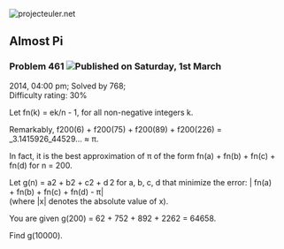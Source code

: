 ![projecteuler.net](images/print_page_logo.png)

## Almost Pi

### Problem 461 ![](images/icon_info.png)Published on Saturday, 1st March
2014, 04:00 pm; Solved by 768;  
Difficulty rating: 30%

Let fn(k) = ek/n - 1, for all non-negative integers k.

Remarkably, f200(6) + f200(75) + f200(89) + f200(226) = _3.1415926_44529… ≈ π.

In fact, it is the best approximation of π of the form fn(a) + fn(b) + fn(c) +
fn(d) for n = 200.

Let g(n) = a2 + b2 + c2 + d 2 for a, b, c, d that minimize the error: | fn(a)
+ fn(b) + fn(c) + fn(d) - π|  
(where |x| denotes the absolute value of x).

You are given g(200) = 62 + 752 + 892 + 2262 = 64658.

Find g(10000).

  
  

